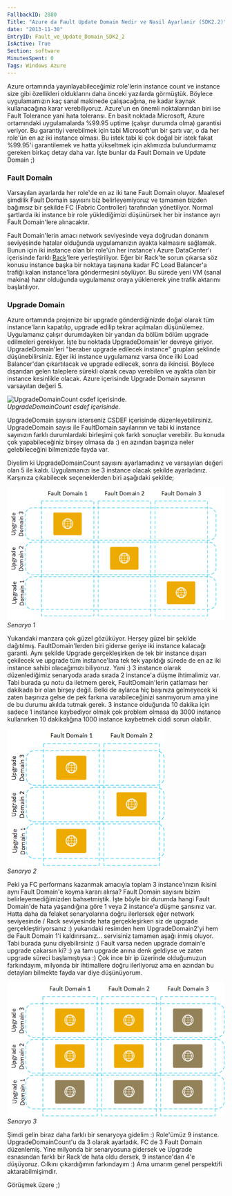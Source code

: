```yaml
---
FallbackID: 2880
Title: "Azure da Fault Update Domain Nedir ve Nasil Ayarlanir (SDK2.2)"
date: "2013-11-30"
EntryID: Fault_ve_Update_Domain_SDK2_2
IsActive: True
Section: software
MinutesSpent: 0
Tags: Windows Azure
---
```

Azure ortamında yayınlayabileceğimiz role'lerin instance count ve
instance size gibi özellikleri olduklarını daha önceki yazılarda
görmüştük. Böylece uygulamamızın kaç sanal makinede çalışacağına, ne
kadar kaynak kullanacağına karar verebiliyoruz. Azure'un en önemli
noktalarından biri ise Fault Tolerance yani hata toleransı. En basit
noktada Microsoft, Azure ortamındaki uygulamalarda %99.95 uptime
(çalışır durumda olma) garantisi veriyor. Bu garantiyi verebilmek için
tabi Microsoft'un bir şartı var, o da her role'ün en az iki instance
olması. Bu istek tabi ki çok doğal bir istek fakat %99.95'i garantilemek
ve hatta yükseltmek için aklımızda bulundurmamız gereken birkaç detay
daha var. İşte bunlar da Fault Domain ve Update Domain ;)

### Fault Domain

Varsayılan ayarlarda her role'de en az iki tane Fault Domain oluyor.
Maalesef şimdilik Fault Domain sayısını biz belirleyemiyoruz ve tamamen
bizden bağımsız bir şekilde FC (Fabric Controller) tarafından
yönetiliyor. Normal şartlarda iki instance bir role yüklediğimizi
düşünürsek her bir instance ayrı Fault Domain'lere alınacaktır.

Fault Domain'lerin amacı network seviyesinde veya doğrudan donanım
seviyesinde hatalar olduğunda uygulamanızın ayakta kalmasını sağlamak.
Bunun için iki instance olan bir role'ün her instance'ı Azure
DataCenter'ı içerisinde farklı
[Rack](https://www.google.com/search?hl=en&q=server+rack&bav=on.2,or.r_gc.r_pw.,cf.osb&biw=1920&bih=909&wrapid=tlif132692877954510&um=1&ie=UTF-8&tbm=isch&source=og&sa=N&tab=wi&ei=klMXT9qOK4eA4gTR3_i4Dw#um=1&hl=en&tbm=isch&sa=1&q=server+rack&oq=server+rack&aq=f&aqi=g10&aql=&gs_sm=e&gs_upl=22481l22637l0l22824l2l2l0l0l0l0l146l274l0.2l2l0&bav=on.2,or.r_gc.r_pw.,cf.osb&fp=8e9296b2612614e5&biw=1920&bih=909)'lere
yerleştiriliyor. Eğer bir Rack'te sorun çıkarsa söz konusu instance
başka bir noktaya taşınana kadar FC Load Balancer'a trafiği kalan
instance'lara göndermesini söylüyor. Bu sürede yeni VM (sanal makina)
hazır olduğunda uygulamanız oraya yüklenerek yine trafik aktarımı
başlatılıyor.

### Upgrade Domain

Azure ortamında projenize bir upgrade gönderdiğinizde doğal olarak tüm
instance'ların kapatılıp, upgrade edilip tekrar açılmaları düşünülemez.
Uygulamanız çalışır durumdayken bir yandan da bölüm bölüm upgrade
edilmeleri gerekiyor. İşte bu noktada UpgradeDomain'ler devreye giriyor.
UpgradeDomain'leri "beraber upgrade edilecek instance" grupları şeklinde
düşünebilirsiniz. Eğer iki instance uygulamanız varsa önce ilki Load
Balancer'dan çıkartılacak ve upgrade edilecek, sonra da ikincisi.
Böylece dışarıdan gelen taleplere sürekli olarak cevap verebilen ve
ayakta olan bir instance kesinlikle olacak. Azure içerisinde Upgrade
Domain sayısının varsayılan değeri 5.

![UpgradeDomainCount csdef
içerisinde.](media/Fault_ve_Update_Domain_SDK2_2/fault4.gif)\
*UpgradeDomainCount csdef içerisinde.*

UpgradeDomain sayısını isterseniz CSDEF içerisinde düzenleyebilirsiniz.
UpgradeDomain sayısı ile FaultDomain sayılarının ve tabi ki instance
sayınızın farklı durumlardaki birleşimi çok farklı sonuçlar verebilir.
Bu konuda çok yapabileceğiniz birşey olmasa da :) en azından başınıza
neler gelebileceğini bilmenizde fayda var.

Diyelim ki UpgradeDomainCount sayısını ayarlamadınız ve varsayılan
değeri olan 5 ile kaldı. Uygulamanızı ise 3 instance olacak şekilde
ayarladınız. Karşınıza çıkabilecek seçeneklerden biri aşağıdaki şekilde;

![Senaryo 1](media/Fault_ve_Update_Domain_SDK2_2/fault.gif)\
*Senaryo 1*

Yukarıdaki manzara çok güzel gözüküyor. Herşey güzel bir şekilde
dağıtılmış. FaultDomain'lerden biri giderse geriye iki instance kalacağı
garanti. Aynı şekilde Upgrade gerçekleşirken de tek bir instance dışarı
çekilecek ve upgrade tüm instance'lara tek tek yapıldığı sürede de en az
iki instance sahibi olacağımızı biliyoruz. Yani :) 3 instance olarak
düzenlediğimiz senaryoda arada sırada 2 instance'a düşme ihtimalimiz
var. Tabi burada şu notu da iletmem gerek, FaultDomain'lerin çatlaması
her dakikada bir olan birşey değil. Belki de aylarca hiç başınıza
gelmeyecek ki zaten başınıza gelse de pek farkına varabileceğinizi
sanmıyorum ama yine de bu durumu akılda tutmak gerek. 3 instance
olduğunda 10 dakika için sadece 1 instance kaybediyor olmak çok problem
olmasa da 3000 instance kullanırken 10 dakikalığına 1000 instance
kaybetmek ciddi sorun olabilir.

![Senaryo 2](media/Fault_ve_Update_Domain_SDK2_2/fault3.gif)\
*Senaryo 2*

Peki ya FC performans kazanmak amacıyla toplam 3 instance'ınızın ikisini
aynı Fault Domain'e koyma kararı alırsa? Fault Domain sayısını bizim
belirleyemediğimizden bahsetmiştik. İşte böyle bir durumda hangi Fault
Domain'de hata yaşandığına göre 1 veya 2 instance'a düşme şansınız var.
Hatta daha da felaket senaryolarına doğru ilerlersek eğer network
seviyesinde / Rack seviyesinde hata gerçekleşirken siz de upgrade
gerçekleştiriyorsanız :) yukarıdaki resimden hem UpgradeDomain2'yi hem
de Fault Domain 1'i kaldırırsanız... servisiniz tamamen aşağı inmiş
oluyor. Tabi burada şunu diyebilirsiniz :) Fault varsa neden upgrade
domain'e upgrade çakarsın ki? :) ya tam upgrade anına denk geldiyse ve
zaten upgrade süreci başlamıştıysa :) Çok ince bir ip üzerinde
olduğumuzun farkındayım, milyonda bir ihtimallere doğru ilerliyoruz ama
en azından bu detayları bilmekte fayda var diye düşünüyorum.

![Senaryo 3](media/Fault_ve_Update_Domain_SDK2_2/fault2.gif)\
*Senaryo 3*

Şimdi gelin biraz daha farklı bir senaryoya gidelim :) Role'ümüz 9
instance. UpgradeDomainCount'u da 3 olarak ayarladık. FC de 3 Fault
Domain düzenlemiş. Yine milyonda bir senaryosuna gidersek ve Upgrade
esnasından farklı bir Rack'de hata oldu dersek, 9 instance'dan 4'e
düşüyoruz. Cılkını çıkardığımın farkındayım :) Ama umarım genel
perspektifi aktarabilmişimdir.

Görüşmek üzere ;)


